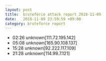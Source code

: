 ```yaml
---
layout: post
title:  bruteforce attack report 2018-11-09
date:   2018-11-09 23:59:59 +09:00
category: bruteforce report
---
```


* 02:26 unknown[111.72.195.142]
* 05:08 unknown[165.90.108.137]
* 15:28 unknown[92.222.117.109]
* 21:28 unknown[114.99.7.121]
